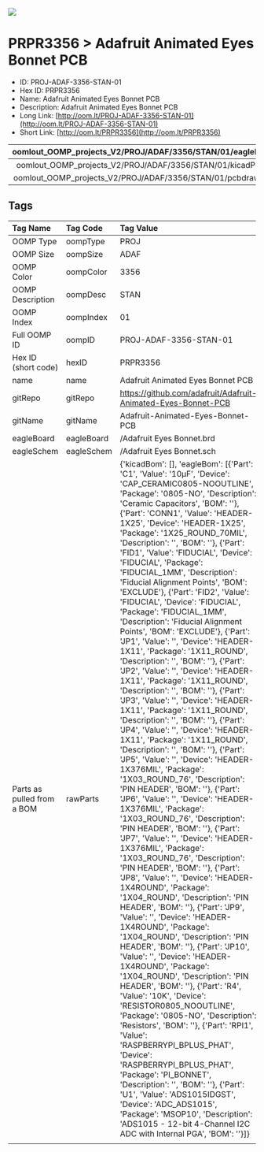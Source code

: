 


  
![][im]
# PRPR3356 > Adafruit Animated Eyes Bonnet PCB

- ID: PROJ-ADAF-3356-STAN-01
- Hex ID: PRPR3356
- Name: Adafruit Animated Eyes Bonnet PCB
- Description: Adafruit Animated Eyes Bonnet PCB
- Long Link: [http://oom.lt/PROJ-ADAF-3356-STAN-01](http://oom.lt/PROJ-ADAF-3356-STAN-01)
- Short Link: [http://oom.lt/PRPR3356](http://oom.lt/PRPR3356)
  

|oomlout_OOMP_projects_V2/PROJ/ADAF/3356/STAN/01/eagleImage.png|oomlout_OOMP_projects_V2/PROJ/ADAF/3356/STAN/01/eagleSchemImage.png|oomlout_OOMP_projects_V2/PROJ/ADAF/3356/STAN/01/kicadPcb3dFront.png|oomlout_OOMP_projects_V2/PROJ/ADAF/3356/STAN/01/kicadPcb3dBack.png|
| :---: | :---: | :---: | :---: |
|oomlout_OOMP_projects_V2/PROJ/ADAF/3356/STAN/01/kicadPcb3d.png|oomlout_OOMP_projects_V2/PROJ/ADAF/3356/STAN/01/bomBack.png|oomlout_OOMP_projects_V2/PROJ/ADAF/3356/STAN/01/bomFront.png|oomlout_OOMP_projects_V2/PROJ/ADAF/3356/STAN/01/pcbdraw.svg|
|oomlout_OOMP_projects_V2/PROJ/ADAF/3356/STAN/01/pcbdrawBack.svg||||

## Tags
  

|Tag Name|Tag Code|Tag Value|
| :--- | :--- | :--- |
|OOMP Type|oompType|PROJ|
|OOMP Size|oompSize|ADAF|
|OOMP Color|oompColor|3356|
|OOMP Description|oompDesc|STAN|
|OOMP Index|oompIndex|01|
|Full OOMP ID|oompID|PROJ-ADAF-3356-STAN-01|
|Hex ID (short code)|hexID|PRPR3356|
|name|name|Adafruit Animated Eyes Bonnet PCB|
|gitRepo|gitRepo|https://github.com/adafruit/Adafruit-Animated-Eyes-Bonnet-PCB|
|gitName|gitName|Adafruit-Animated-Eyes-Bonnet-PCB|
|eagleBoard|eagleBoard|/Adafruit Eyes Bonnet.brd|
|eagleSchem|eagleSchem|/Adafruit Eyes Bonnet.sch|
|Parts as pulled from a BOM|rawParts|{'kicadBom': [], 'eagleBom': [{'Part': 'C1', 'Value': '10µF', 'Device': 'CAP_CERAMIC0805-NOOUTLINE', 'Package': '0805-NO', 'Description': 'Ceramic Capacitors', 'BOM': ''}, {'Part': 'CONN1', 'Value': 'HEADER-1X25', 'Device': 'HEADER-1X25', 'Package': '1X25_ROUND_70MIL', 'Description': '', 'BOM': ''}, {'Part': 'FID1', 'Value': 'FIDUCIAL', 'Device': 'FIDUCIAL', 'Package': 'FIDUCIAL_1MM', 'Description': 'Fiducial Alignment Points', 'BOM': 'EXCLUDE'}, {'Part': 'FID2', 'Value': 'FIDUCIAL', 'Device': 'FIDUCIAL', 'Package': 'FIDUCIAL_1MM', 'Description': 'Fiducial Alignment Points', 'BOM': 'EXCLUDE'}, {'Part': 'JP1', 'Value': '', 'Device': 'HEADER-1X11', 'Package': '1X11_ROUND', 'Description': '', 'BOM': ''}, {'Part': 'JP2', 'Value': '', 'Device': 'HEADER-1X11', 'Package': '1X11_ROUND', 'Description': '', 'BOM': ''}, {'Part': 'JP3', 'Value': '', 'Device': 'HEADER-1X11', 'Package': '1X11_ROUND', 'Description': '', 'BOM': ''}, {'Part': 'JP4', 'Value': '', 'Device': 'HEADER-1X11', 'Package': '1X11_ROUND', 'Description': '', 'BOM': ''}, {'Part': 'JP5', 'Value': '', 'Device': 'HEADER-1X376MIL', 'Package': '1X03_ROUND_76', 'Description': 'PIN HEADER', 'BOM': ''}, {'Part': 'JP6', 'Value': '', 'Device': 'HEADER-1X376MIL', 'Package': '1X03_ROUND_76', 'Description': 'PIN HEADER', 'BOM': ''}, {'Part': 'JP7', 'Value': '', 'Device': 'HEADER-1X376MIL', 'Package': '1X03_ROUND_76', 'Description': 'PIN HEADER', 'BOM': ''}, {'Part': 'JP8', 'Value': '', 'Device': 'HEADER-1X4ROUND', 'Package': '1X04_ROUND', 'Description': 'PIN HEADER', 'BOM': ''}, {'Part': 'JP9', 'Value': '', 'Device': 'HEADER-1X4ROUND', 'Package': '1X04_ROUND', 'Description': 'PIN HEADER', 'BOM': ''}, {'Part': 'JP10', 'Value': '', 'Device': 'HEADER-1X4ROUND', 'Package': '1X04_ROUND', 'Description': 'PIN HEADER', 'BOM': ''}, {'Part': 'R4', 'Value': '10K', 'Device': 'RESISTOR0805_NOOUTLINE', 'Package': '0805-NO', 'Description': 'Resistors', 'BOM': ''}, {'Part': 'RPI1', 'Value': 'RASPBERRYPI_BPLUS_PHAT', 'Device': 'RASPBERRYPI_BPLUS_PHAT', 'Package': 'PI_BONNET', 'Description': '', 'BOM': ''}, {'Part': 'U1', 'Value': 'ADS1015IDGST', 'Device': 'ADC_ADS1015', 'Package': 'MSOP10', 'Description': 'ADS1015 - 12-bit 4-Channel I2C ADC with Internal PGA', 'BOM': ''}]}|
||||



[im]: PROJ/ADAF/3356/STAN/01/kicadPcb3d_450.png
